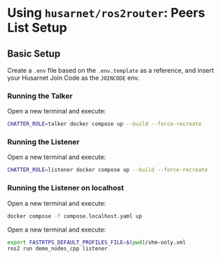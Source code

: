 # Using `husarnet/ros2router`: Peers List Setup

## Basic Setup

Create a `.env` file based on the `.env.template` as a reference, and insert your Husarnet Join Code as the `JOINCODE` env.

### Running the Talker

Open a new terminal and execute:

```bash
CHATTER_ROLE=talker docker compose up --build --force-recreate
```

### Running the Listener

Open a new terminal and execute:

```bash
CHATTER_ROLE=listener docker compose up --build --force-recreate
```

### Running the Listener on localhost

Open a new terminal and execute:

```bash
docker compose -f compose.localhost.yaml up
```

Open a new terminal and execute:

```bash
export FASTRTPS_DEFAULT_PROFILES_FILE=$(pwd)/shm-only.xml
ros2 run demo_nodes_cpp listener
```